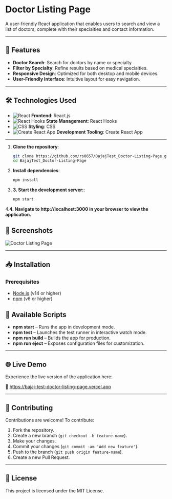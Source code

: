 # Doctor Listing Page

A user-friendly React application that enables users to search and view a list of doctors, complete with their specialties and contact information.

---

## 🚀 Features

- **Doctor Search**: Search for doctors by name or specialty.
- **Filter by Specialty**: Refine results based on medical specialties.
- **Responsive Design**: Optimized for both desktop and mobile devices.
- **User-Friendly Interface**: Intuitive layout for easy navigation.

---

## 🛠️ Technologies Used

- ![React](https://img.shields.io/badge/React-61DAFB?logo=react&logoColor=white) **Frontend**: React.js
- ![React Hooks](https://img.shields.io/badge/React%20Hooks-61DAFB?logo=react&logoColor=white) **State Management**: React Hooks
- ![CSS](https://img.shields.io/badge/CSS-1572B6?logo=css3&logoColor=white) **Styling**: CSS
- ![Create React App](https://img.shields.io/badge/Create%20React%20App-09D3AC?logo=create-react-app&logoColor=white) **Development Tooling**: Create React App

---
1. **Clone the repository**:
   ```bash
   git clone https://github.com/rs0657/BajajTest_Doctor-Listing-Page.git
   cd BajajTest_Doctor-Listing-Page
   ```

2. **Install  dependencies**:
   ```bash
   npm install
   ```

3. **3. Start the development server:**:
   ```bash
   npm start
   ```
4.**4. Navigate to http://localhost:3000 in your browser to view the application.**



## 📸 Screenshots

![Doctor Listing Page](link-to-screenshot.jpg)

---

## 📥 Installation

### Prerequisites

- [Node.js](https://nodejs.org/) (v14 or higher)
- [npm](https://www.npmjs.com/) (v6 or higher)

## 🧪 Available Scripts

- **npm start** – Runs the app in development mode.
- **npm test** – Launches the test runner in interactive watch mode.
- **npm run build** – Builds the app for production.
- **npm run eject** – Exposes configuration files for customization.

---

## 🌐 Live Demo

Experience the live version of the application here:

🔗 https://bajaj-test-doctor-listing-page.vercel.app

---

## 🤝 Contributing

Contributions are welcome! To contribute:

1. Fork the repository.
2. Create a new branch (`git checkout -b feature-name`).
3. Make your changes.
4. Commit your changes (`git commit -am 'Add new feature'`).
5. Push to the branch (`git push origin feature-name`).
6. Create a new Pull Request.

---

## 📄 License

This project is licensed under the MIT License.
